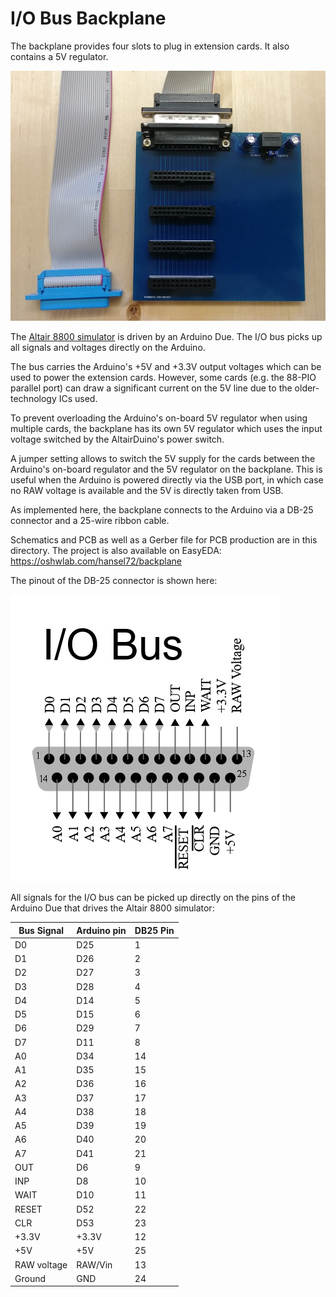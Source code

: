 # I/O Bus Backplane

The backplane provides four slots to plug in extension cards.
It also contains a 5V regulator. 

![IOBus Backplane](backplane.jpg)

The [Altair 8800 simulator](https://github.com/dhansel/Altair8800) 
is driven by an Arduino Due. The I/O bus
picks up all signals and voltages directly on the Arduino.

The bus carries the Arduino's 
+5V and +3.3V output voltages which can be used to power the
extension cards. However, some cards (e.g. the 88-PIO parallel 
port) can draw a significant current on the 5V line due to the
older-technology ICs used.

To prevent overloading the Arduino's on-board 5V regulator when
using multiple cards, the backplane has its own 5V regulator
which uses the input voltage switched by the AltairDuino's
power switch.

A jumper setting allows to switch the 5V supply for the cards
between the Arduino's on-board regulator and the 5V regulator
on the backplane. This is useful when the Arduino is powered
directly via the USB port, in which case no RAW voltage is
available and the 5V is directly taken from USB.

As implemented here, the backplane connects to the Arduino
via a DB-25 connector and a 25-wire ribbon cable.

Schematics and PCB as well as a Gerber file for PCB production are in this directory. 
The project is also available on EasyEDA: https://oshwlab.com/hansel72/backplane

The pinout of the DB-25 connector is shown here:

![IOBus pinout](IOBusPinout.png)

All signals for the I/O bus can be picked up directly on the
pins of the Arduino Due that drives the Altair 8800 simulator:

Bus Signal | Arduino pin | DB25 Pin
-----------|-------------|------------
D0         | D25         | 1     
D1         | D26         | 2     
D2         | D27         | 3     
D3         | D28         | 4     
D4         | D14         | 5     
D5         | D15         | 6     
D6         | D29         | 7     
D7         | D11         | 8     
A0         | D34         | 14    
A1         | D35         | 15    
A2         | D36         | 16    
A3         | D37         | 17    
A4         | D38         | 18    
A5         | D39         | 19    
A6         | D40         | 20    
A7         | D41         | 21    
OUT        | D6          | 9    
INP        | D8          | 10   
WAIT       | D10         | 11    
RESET      | D52         | 22    
CLR        | D53         | 23    
+3.3V      | +3.3V       | 12      
+5V        | +5V         | 25    
RAW voltage| RAW/Vin     | 13    
Ground     | GND         | 24    

